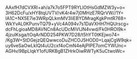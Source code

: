 AAxfH7dCVXRI+ah/a7k7o5FPT9RYLlOtHsGdMZW3y+o=
3H62DcFu/xHY8tqUVTV/vK4r4w7j0MHzE7RQrVW//1Y=
IA1C+NX5E7ie3WRpQLkmMV3IiEBYDMragKgkPmtR768=
WkYvAL0KPunvTQ79+yVc4A094v7s1DaVXHH7HQUrscg=
dcFhLgioaMD8AVNCn8AcUDcMiVIJN4vwd/Fk0HROI9k=
4jzulKsga/tOqArNDD254PKW7D28/t5hYT0tKEjwo74=
/Kg3W+StDGejzQEQwwcoDuZHCOJ5HOD0+LqajCgW9qk=
uy6veSaOwLkIQt4uU2cxf4oCmN4eAjPIPE7omCYWUnc=
AGHv/9BpLlqkY1ofURKBgB1ZHrkOiwRWTyK5uCtwoWc=
